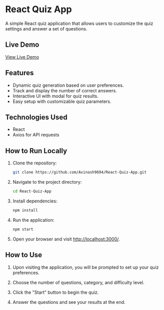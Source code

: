# React Quiz App

A simple React quiz application that allows users to customize the quiz settings and answer a set of questions.

## Live Demo

[View Live Demo](https://react-quiz-generator.netlify.app/)

## Features

- Dynamic quiz generation based on user preferences.
- Track and display the number of correct answers.
- Interactive UI with modal for quiz results.
- Easy setup with customizable quiz parameters.

## Technologies Used

- React
- Axios for API requests

## How to Run Locally

1. Clone the repository:

   ```bash
   git clone https://github.com/Avinash9694/React-Quiz-App.git
   ```

2. Navigate to the project directory:

   ```bash
   cd React-Quiz-App
   ```

3. Install dependencies:

   ```bash
   npm install
   ```

4. Run the application:

   ```bash
   npm start
   ```

5. Open your browser and visit [http://localhost:3000/](http://localhost:3000/).

## How to Use

1. Upon visiting the application, you will be prompted to set up your quiz preferences.

2. Choose the number of questions, category, and difficulty level.

3. Click the "Start" button to begin the quiz.

4. Answer the questions and see your results at the end.
